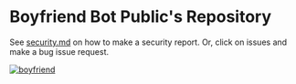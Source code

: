 # Boyfriend Bot Public's Repository
See [security.md](security.md) on how to make a security report. Or, click on issues and make a bug issue request.

<a href="https://top.gg/bot/487395837610295317" >
  <img src="https://top.gg/api/widget/487395837610295317.svg" alt="boyfriend" />
</a>
